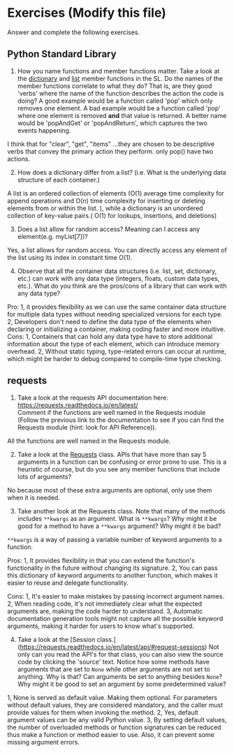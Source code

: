# Exercises (Modify this file)

Answer and complete the following exercises.

## Python Standard Library

1. How you name functions and member functions matter. Take a look at the [dictionary](https://docs.python.org/3/library/stdtypes.html#typesmapping) 
and [list](https://docs.python.org/3/library/stdtypes.html#sequence-types-list-tuple-range) member functions in the SL. 
Do the names of the member functions correlate to what they do? That is, are they good 'verbs' where the name of the function describes the action the code is doing? A good example would be a function called 'pop' which only removes one element. A bad example would be a function called 'pop' where one element is removed **and** that value is returned. A better name would be 'popAndGet' or 'popAndReturn', which captures the two events happening.

I think that for "clear", "get", "items" ...they are chosen to be descriptive verbs that convey the primary action they perform. only pop() have two actions.

2. How does a dictionary differ from a list? (i.e. What is the underlying data structure of each container.)

A list is an ordered collection of elements (O(1) average time complexity for append operations and O(n) time complexity for inserting or deleting elements from or within the list. ), while a dictionary is an unordered collection of key-value pairs.( O(1) for lookups, insertions, and deletions)

3. Does a list allow for random access? Meaning can I access any element(e.g. myList[7])?

Yes, a list allows for random access. You can directly access any element of the list using its index in constant time O(1).

4. Observe that all the container data structures (i.e. list, set, dictionary, etc.) can work with any data type (integers, floats, custom data types, etc.). 
What do you think are the pros/cons of a library that can work with any data type?

Pro: 1, it provides flexibility as we can use the same container data structure for multiple data types without needing specialized versions for each type. 
2, Developers don't need to define the data type of the elements when declaring or initializing a container, making coding faster and more intuitive.
Cons: 1, Containers that can hold any data type have to store additional information about the type of each element, which can introduce memory overhead.
2, Without static typing, type-related errors can occur at runtime, which might be harder to debug compared to compile-time type checking.

## requests

1. Take a look at the requests API documentation here: https://requests.readthedocs.io/en/latest/  
Comment if the functions are well named in the Requests module (Follow the previous link to the documentation to see if you can find the Requests module (hint: look for API Reference)).

All the functions are well named in the Requests module.

2. Take a look at the [Requests](https://requests.readthedocs.io/en/latest/api/#lower-level-classes) class. APIs that have more than say 5 arguments in a function can be confusing or error prone to use. This is a heuristic of course, but do you see any member functions that include lots of arguments?

No because most of these extra arguments are optional, only use them when it is needed.

3. Take another look at the Requests class. Note that many of the methods includes `**kwargs` as an argument. What is `**kwargs`? Why might it be good for a method to have a `**kwargs` argument? Why might it be bad?  

`**kwargs`  is a way of passing a variable number of keyword arguments to a function.

Pros: 1, It provides flexibility in that you can extend the function's functionality in the future without changing its signature.
2, You can pass this dictionary of keyword arguments to another function, which makes it easier to reuse and delegate functionality.

Cons: 1, It's easier to make mistakes by passing incorrect argument names.
2, When reading code, it's not immediately clear what the expected arguments are, making the code harder to understand.
3, Automatic documentation generation tools might not capture all the possible keyword arguments, making it harder for users to know what's supported.

4. Take a look at the [Session class.] (https://requests.readthedocs.io/en/latest/api/#request-sessions) Not only can you read the API's for that class, you can also view the source code by clicking the 'source' text. 
Notice how some methods have arguments that are set to `None` while other arguments are not set to anything. Why is that? Can arguments be set to anything besides `None`? Why might it be good to set an argument by some predetermined value?


1, None is served as default value. Making them optional. For parameters without default values, they are considered mandatory, and the caller must provide values for them when invoking the method.
2, Yes, default argument values can be any valid Python value.
3,  By setting default values, the number of overloaded methods or function signatures can be reduced thus make a function or method easier to use. Also, it can prevent some missing argument errors.
